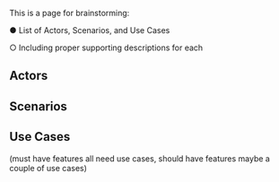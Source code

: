 This is a page for brainstorming:

● List of Actors, Scenarios, and Use Cases

○ Including proper supporting descriptions for each

## Actors

## Scenarios

## Use Cases

(must have features all need use cases, should have features maybe a couple of use cases)

